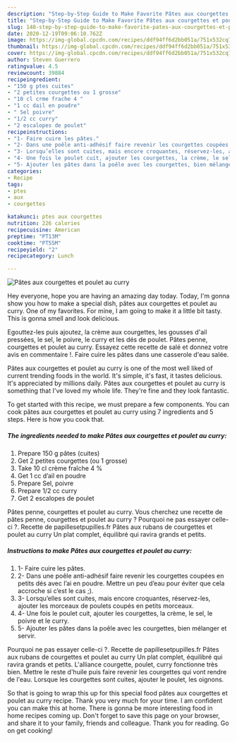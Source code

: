 ```yaml
---
description: "Step-by-Step Guide to Make Favorite Pâtes aux courgettes et poulet au curry"
title: "Step-by-Step Guide to Make Favorite Pâtes aux courgettes et poulet au curry"
slug: 148-step-by-step-guide-to-make-favorite-pates-aux-courgettes-et-poulet-au-curry
date: 2020-12-19T09:06:10.762Z
image: https://img-global.cpcdn.com/recipes/ddf94ff6d2bb051a/751x532cq70/pates-aux-courgettes-et-poulet-au-curry-photo-principale-de-la-recette.jpg
thumbnail: https://img-global.cpcdn.com/recipes/ddf94ff6d2bb051a/751x532cq70/pates-aux-courgettes-et-poulet-au-curry-photo-principale-de-la-recette.jpg
cover: https://img-global.cpcdn.com/recipes/ddf94ff6d2bb051a/751x532cq70/pates-aux-courgettes-et-poulet-au-curry-photo-principale-de-la-recette.jpg
author: Steven Guerrero
ratingvalue: 4.5
reviewcount: 39884
recipeingredient:
- "150 g ptes cuites"
- "2 petites courgettes ou 1 grosse"
- "10 cl crme frache 4 "
- "1 cc dail en poudre"
- " Sel poivre"
- "1/2 cc curry"
- "2 escalopes de poulet"
recipeinstructions:
- "1- Faire cuire les pâtes."
- "2- Dans une poêle anti-adhésif faire revenir les courgettes coupées en petits dés avec l’ai en poudre. Mettre un peu d’eau pour éviter que cela accroche si c’est le cas ;)."
- "3- Lorsqu’elles sont cuites, mais encore croquantes, réservez-les, ajouter les morceaux de poulets coupés en petits morceaux."
- "4- Une fois le poulet cuit, ajouter les courgettes, la crème, le sel, le poivre et le curry."
- "5- Ajouter les pâtes dans la poêle avec les courgettes, bien mélanger et servir."
categories:
- Recipe
tags:
- ptes
- aux
- courgettes

katakunci: ptes aux courgettes 
nutrition: 226 calories
recipecuisine: American
preptime: "PT13M"
cooktime: "PT55M"
recipeyield: "2"
recipecategory: Lunch

---
```



![Pâtes aux courgettes et poulet au curry](https://img-global.cpcdn.com/recipes/ddf94ff6d2bb051a/751x532cq70/pates-aux-courgettes-et-poulet-au-curry-photo-principale-de-la-recette.jpg)

Hey everyone, hope you are having an amazing day today. Today, I'm gonna show you how to make a special dish, pâtes aux courgettes et poulet au curry. One of my favorites. For mine, I am going to make it a little bit tasty. This is gonna smell and look delicious.

Egouttez-les puis ajoutez, la crème aux courgettes, les gousses d&#39;ail pressées, le sel, le poivre, le curry et les dés de poulet. Pâtes penne, courgettes et poulet au curry. Essayez cette recette de salé et donnez votre avis en commentaire !. Faire cuire les pâtes dans une casserole d&#39;eau salée.

Pâtes aux courgettes et poulet au curry is one of the most well liked of current trending foods in the world. It's simple, it's fast, it tastes delicious. It's appreciated by millions daily. Pâtes aux courgettes et poulet au curry is something that I've loved my whole life. They're fine and they look fantastic.


To get started with this recipe, we must prepare a few components. You can cook pâtes aux courgettes et poulet au curry using 7 ingredients and 5 steps. Here is how you cook that.

<!--inarticleads1-->

##### The ingredients needed to make Pâtes aux courgettes et poulet au curry:

1. Prepare 150 g pâtes (cuites)
1. Get 2 petites courgettes (ou 1 grosse)
1. Take 10 cl crème fraîche 4 %
1. Get 1 cc d’ail en poudre
1. Prepare  Sel, poivre
1. Prepare 1/2 cc curry
1. Get 2 escalopes de poulet


Pâtes penne, courgettes et poulet au curry. Vous cherchez une recette de pâtes penne, courgettes et poulet au curry ? Pourquoi ne pas essayer celle-ci ?. Recette de papillesetpupilles.fr Pâtes aux rubans de courgettes et poulet au curry Un plat complet, équilibré qui ravira grands et petits. 

<!--inarticleads2-->

##### Instructions to make Pâtes aux courgettes et poulet au curry:

1. 1- Faire cuire les pâtes.
1. 2- Dans une poêle anti-adhésif faire revenir les courgettes coupées en petits dés avec l’ai en poudre. Mettre un peu d’eau pour éviter que cela accroche si c’est le cas ;).
1. 3- Lorsqu’elles sont cuites, mais encore croquantes, réservez-les, ajouter les morceaux de poulets coupés en petits morceaux.
1. 4- Une fois le poulet cuit, ajouter les courgettes, la crème, le sel, le poivre et le curry.
1. 5- Ajouter les pâtes dans la poêle avec les courgettes, bien mélanger et servir.


Pourquoi ne pas essayer celle-ci ?. Recette de papillesetpupilles.fr Pâtes aux rubans de courgettes et poulet au curry Un plat complet, équilibré qui ravira grands et petits. L&#39;alliance courgette, poulet, curry fonctionne très bien. Mettre le reste d&#39;huile puis faire revenir les courgettes qui vont rendre de l&#39;eau. Lorsque les courgettes sont cuites, ajouter le poulet, les oignons. 

So that is going to wrap this up for this special food pâtes aux courgettes et poulet au curry recipe. Thank you very much for your time. I am confident you can make this at home. There is gonna be more interesting food in home recipes coming up. Don't forget to save this page on your browser, and share it to your family, friends and colleague. Thank you for reading. Go on get cooking!
